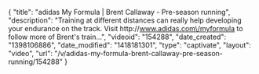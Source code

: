 {
    "title": "adidas My Formula | Brent Callaway - Pre-season running",
    "description": "Training at different distances can really help developing your endurance on the track. Visit http:\/\/www.adidas.com\/myformula to follow more of Brent's train...",
    "videoid": "154288",
    "date_created": "1398106886",
    "date_modified": "1418181301",
    "type": "captivate",
    "layout": "video",
    "url": "\/v\/adidas-my-formula-brent-callaway-pre-season-running\/154288"
}